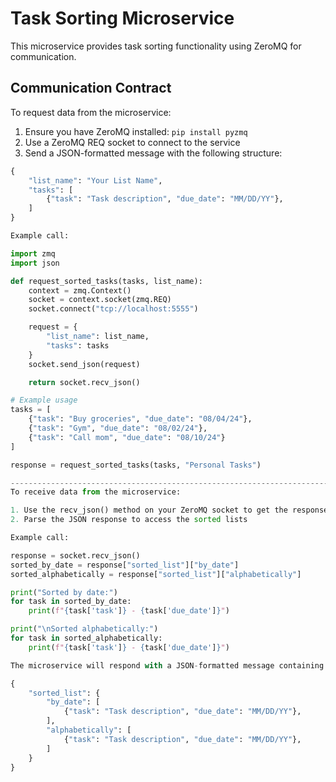 # Task Sorting Microservice

This microservice provides task sorting functionality using ZeroMQ for communication.

## Communication Contract

To request data from the microservice:

1. Ensure you have ZeroMQ installed: `pip install pyzmq`
2. Use a ZeroMQ REQ socket to connect to the service
3. Send a JSON-formatted message with the following structure:

```python
{
    "list_name": "Your List Name",
    "tasks": [
        {"task": "Task description", "due_date": "MM/DD/YY"},
    ]
}

Example call:

import zmq
import json

def request_sorted_tasks(tasks, list_name):
    context = zmq.Context()
    socket = context.socket(zmq.REQ)
    socket.connect("tcp://localhost:5555")

    request = {
        "list_name": list_name,
        "tasks": tasks
    }
    socket.send_json(request)

    return socket.recv_json()

# Example usage
tasks = [
    {"task": "Buy groceries", "due_date": "08/04/24"},
    {"task": "Gym", "due_date": "08/02/24"},
    {"task": "Call mom", "due_date": "08/10/24"}
]

response = request_sorted_tasks(tasks, "Personal Tasks")

-----------------------------------------------------------------------------------
To receive data from the microservice:

1. Use the recv_json() method on your ZeroMQ socket to get the response
2. Parse the JSON response to access the sorted lists

Example call:

response = socket.recv_json()
sorted_by_date = response["sorted_list"]["by_date"]
sorted_alphabetically = response["sorted_list"]["alphabetically"]

print("Sorted by date:")
for task in sorted_by_date:
    print(f"{task['task']} - {task['due_date']}")

print("\nSorted alphabetically:")
for task in sorted_alphabetically:
    print(f"{task['task']} - {task['due_date']}")

The microservice will respond with a JSON-formatted message containing the sorted tasks:

{
    "sorted_list": {
        "by_date": [
            {"task": "Task description", "due_date": "MM/DD/YY"},
        ],
        "alphabetically": [
            {"task": "Task description", "due_date": "MM/DD/YY"},
        ]
    }
}


